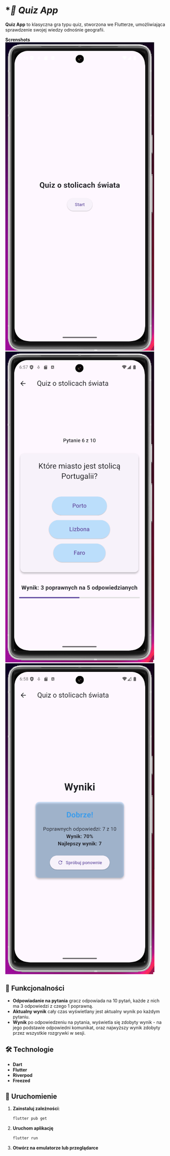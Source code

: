 # **🧠 Quiz App*

**Quiz App** to klasyczna gra typu quiz, stworzona we Flutterze, umożliwiająca sprawdzenie swojej wiedzy odnośnie geografii.

**Screnshots**
![mobile](screenshots/mobile1.png)
![mobile](screenshots/mobile2.png)
![mobile](screenshots/mobile3.png)

## **📌 Funkcjonalności**
* **Odpowiadanie na pytania** gracz odpowiada na 10 pytań, każde z nich ma 3 odpowiedzi z czego 1 poprawną.
* **Aktualny wynik** cały czas wyświetlany jest aktualny wynik po każdym pytaniu.
* **Wynik** po odpowiedzeniu na pytania, wyświetla się zdobyty wynik - na jego podstawie odpowiedni komunikat, oraz najwyższy wynik zdobyty przez wszystkie rozgrywki w sesji.

## **🛠 Technologie**
* **Dart**
* **Flutter** 
* **Riverpod**
* **Freezed**



## **🚀 Uruchomienie**
1. **Zainstaluj zależności**:
   ```sh
   flutter pub get

2. **Uruchom aplikację**
   ```sh
   flutter run
3. **Otwórz na emulatorze lub przeglądarce**
